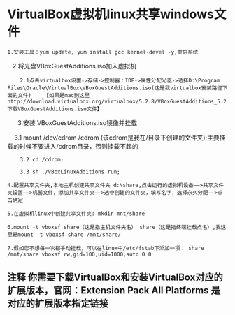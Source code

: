 # VirtualBox虚拟机linux共享windows文件

    1.安装工具：yum update, yum install gcc kernel-devel -y,重启系统
  
    2.将光盘VBoxGuestAdditions.iso加入虚拟机

        2.1点击virtualbox设置->存储->控制器：IDE->属性分配光驱->选择D:\Program Files\Oracle\VirtualBox\VBoxGuestAdditions.iso(这是我virtualbox安装路径下面的文件)    【如果是mac到这里 http://download.virtualbox.org/virtualbox/5.2.8/VBoxGuestAdditions_5.2.8.iso 下载VBoxGuestAdditions.iso文件】
        
      
    3.安装 VBoxGuestAdditions.iso镜像并挂载
        
        3.1 mount /dev/cdrom /cdrom (该cdrom是我在/目录下创建的文件夹);主要挂载的时候不要进入/cdrom目录，否则挂载不起的 
        
        3.2 cd /cdrom; 
        
        3.3 sh ./VBoxLinuxAdditions.run;
    
    4.配置共享文件夹,本地主机创建共享文件夹 d:\share,点击运行的虚拟机设备——>共享文件夹设置——>机器文件，添加共享文件夹——>选中创建的文件夹，填写名字，选择永久分配——>点击确定
  
    5.在虚拟机linux中创建共享文件夹: mkdir mnt/share

    6.mount -t vboxsf share（这是指主机文件夹名） share（这是指终端挂载点名）,我这里是mount -t vboxsf share /mnt/share/
    
    7.假如您不想每一次都手动挂载，可以在linux中/etc/fstab下添加一项： share /mnt/share vboxsf rw,gid=100,uid=1000,auto 0 0

## 注释 你需要下载VirtualBox和安装VirtualBox对应的扩展版本，官网：Extension Pack  All Platforms 是对应的扩展版本指定链接
